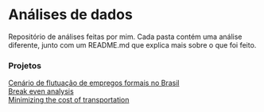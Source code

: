# Análises de dados
Repositório de análises feitas por mim. Cada pasta contém uma análise diferente, junto com um README.md que explica mais sobre o que foi feito.

### Projetos
[Cenário de flutuação de empregos formais no Brasil](https://github.com/kevynnogueira/Analises/tree/main/Cen%C3%A1rio%20de%20flutua%C3%A7%C3%A3o%20de%20empregos)
<br>
[Break even analysis](https://github.com/kevynnogueira/Analises/tree/main/Breakeven)
<br>
[Minimizing the cost of transportation](https://github.com/kevynnogueira/Analises/tree/main/Minimize_transportation_cost)
